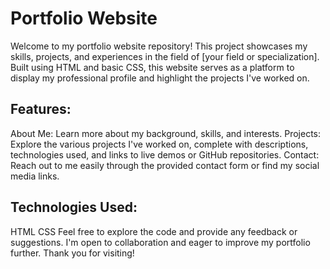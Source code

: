 # Portfolio Website

Welcome to my portfolio website repository! This project showcases my skills, projects, and experiences in the field of [your field or specialization]. Built using HTML and basic CSS, this website serves as a platform to display my professional profile and highlight the projects I've worked on.

## Features:

About Me: Learn more about my background, skills, and interests.
Projects: Explore the various projects I've worked on, complete with descriptions, technologies used, and links to live demos or GitHub repositories.
Contact: Reach out to me easily through the provided contact form or find my social media links.

## Technologies Used:

HTML
CSS
Feel free to explore the code and provide any feedback or suggestions. I'm open to collaboration and eager to improve my portfolio further. Thank you for visiting!

